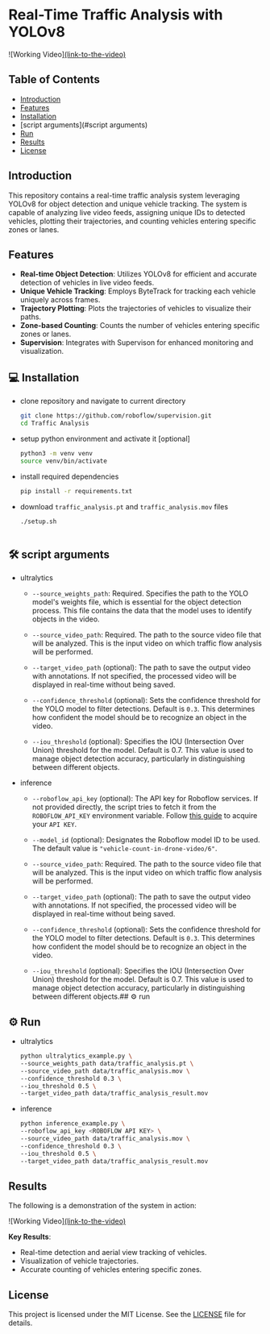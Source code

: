 # Real-Time Traffic Analysis with YOLOv8

![Working Video][(link-to-the-video)](https://drive.google.com/file/d/1s0nyyijHFbfrtuI2fHo9CvxHWwAUX5nm/view?usp=sharing)

## Table of Contents

- [Introduction](#introduction)
- [Features](#features)
- [Installation](#installation)
- [script arguments](#script arguments)
- [Run](#Run)
- [Results](#results)
- [License](#license)

## Introduction

This repository contains a real-time traffic analysis system leveraging YOLOv8 for object detection and unique vehicle tracking. The system is capable of analyzing live video feeds, assigning unique IDs to detected vehicles, plotting their trajectories, and counting vehicles entering specific zones or lanes.

## Features

- **Real-time Object Detection**: Utilizes YOLOv8 for efficient and accurate detection of vehicles in live video feeds.
- **Unique Vehicle Tracking**: Employs ByteTrack for tracking each vehicle uniquely across frames.
- **Trajectory Plotting**: Plots the trajectories of vehicles to visualize their paths.
- **Zone-based Counting**: Counts the number of vehicles entering specific zones or lanes.
- **Supervision**: Integrates with Supervison for enhanced monitoring and visualization.

## 💻 Installation

- clone repository and navigate to current directory

  ```bash
  git clone https://github.com/roboflow/supervision.git
  cd Traffic Analysis
  ```

- setup python environment and activate it [optional]

  ```bash
  python3 -m venv venv
  source venv/bin/activate
  ```

- install required dependencies

  ```bash
  pip install -r requirements.txt
  ```

- download `traffic_analysis.pt` and `traffic_analysis.mov` files

  ```bash
  ./setup.sh
  ```
    ```

## 🛠️ script arguments

- ultralytics

  - `--source_weights_path`: Required. Specifies the path to the YOLO model's weights
    file, which is essential for the object detection process. This file contains the
    data that the model uses to identify objects in the video.

  - `--source_video_path`: Required. The path to the source video file that will be
    analyzed. This is the input video on which traffic flow analysis will be performed.
  - `--target_video_path` (optional): The path to save the output video with
    annotations. If not specified, the processed video will be displayed in real-time
    without being saved.
  - `--confidence_threshold` (optional): Sets the confidence threshold for the YOLO
    model to filter detections. Default is `0.3`. This determines how confident the
    model should be to recognize an object in the video.
  - `--iou_threshold` (optional): Specifies the IOU (Intersection Over Union) threshold
    for the model. Default is 0.7. This value is used to manage object detection
    accuracy, particularly in distinguishing between different objects.

- inference

  - `--roboflow_api_key` (optional): The API key for Roboflow services. If not provided
    directly, the script tries to fetch it from the `ROBOFLOW_API_KEY` environment
    variable. Follow [this guide](https://docs.roboflow.com/api-reference/authentication#retrieve-an-api-key)
    to acquire your `API KEY`.
  - `--model_id` (optional): Designates the Roboflow model ID to be used. The default
    value is `"vehicle-count-in-drone-video/6"`.

  - `--source_video_path`: Required. The path to the source video file that will be
    analyzed. This is the input video on which traffic flow analysis will be performed.
  - `--target_video_path` (optional): The path to save the output video with
    annotations. If not specified, the processed video will be displayed in real-time
    without being saved.
  - `--confidence_threshold` (optional): Sets the confidence threshold for the YOLO
    model to filter detections. Default is `0.3`. This determines how confident the
    model should be to recognize an object in the video.
  - `--iou_threshold` (optional): Specifies the IOU (Intersection Over Union) threshold
    for the model. Default is 0.7. This value is used to manage object detection
    accuracy, particularly in distinguishing between different objects.## ⚙️ run

## ⚙️ Run

- ultralytics

  ```bash
  python ultralytics_example.py \
  --source_weights_path data/traffic_analysis.pt \
  --source_video_path data/traffic_analysis.mov \
  --confidence_threshold 0.3 \
  --iou_threshold 0.5 \
  --target_video_path data/traffic_analysis_result.mov
  ```

- inference

  ```bash
  python inference_example.py \
  --roboflow_api_key <ROBOFLOW API KEY> \
  --source_video_path data/traffic_analysis.mov \
  --confidence_threshold 0.3 \
  --iou_threshold 0.5 \
  --target_video_path data/traffic_analysis_result.mov
  ```


## Results

The following is a demonstration of the system in action:

![Working Video][(link-to-the-video)](https://drive.google.com/file/d/1s0nyyijHFbfrtuI2fHo9CvxHWwAUX5nm/view?usp=sharing)

**Key Results**:
- Real-time detection and aerial view tracking of vehicles.
- Visualization of vehicle trajectories.
- Accurate counting of vehicles entering specific zones.

## License

This project is licensed under the MIT License. See the [LICENSE](LICENSE) file for details.
